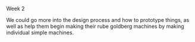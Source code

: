 Week 2

We could go more into the design process and how to prototype things, as well as help them begin making their rube goldberg machines by making individual simple machines.
